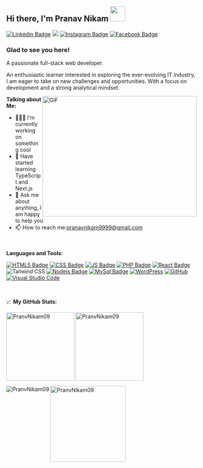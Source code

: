 ## Hi there, I'm Pranav Nikam</a> <img src="https://media.giphy.com/media/hvRJCLFzcasrR4ia7z/giphy.gif" width=40>   

[![Linkedin Badge](https://img.shields.io/badge/LinkedIn-0077B5?style=for-the-badge&logo=linkedin&logoColor=white)](https://www.linkedin.com/in/pranav-nikam-92a465305 )
<a href="mailto:pranavnikam9999@gmail.com"><img src="https://img.shields.io/badge/Gmail-D14836?style=for-the-badge&logo=gmail&logoColor=white" /></a>
[![Instagram Badge](https://img.shields.io/badge/Instagram-E4405F?style=for-the-badge&logo=instagram&logoColor=white)]( https://www.instagram.com/_pranav9999_/ )
[![Facebook Badge](https://img.shields.io/badge/Facebook-1877F2?style=for-the-badge&logo=facebook&logoColor=white)](https://www.facebook.com/pranav.nikam.1426/)

### Glad to see you here! &nbsp;
A passionate full-stack web developer.    

An enthusiastic learner interested in exploring the ever-evolving IT industry, I am eager to take on new challenges and opportunities. With a focus on development and a strong analytical mindset.

<img align="right" alt="GIF" src="https://cdn.dribbble.com/users/1162077/screenshots/3848914/programmer.gif" width="408" height="318" /> 
  

**Talking about Me:**

- 👨🏻‍💻 I’m currently working on something cool
- 🚀 Have started learning TypeScript and Next.js
- 💬 Ask me about anything, I am happy to help you
- 📫 How to reach me:pranavnikam9999@gmail.com

</br>  

**Languages and Tools:**

[![HTML5 Badge](https://img.shields.io/badge/HTML5-E34F26?style=for-the-badge&logo=html5&logoColor=white)]()
[![CSS Badge](https://img.shields.io/badge/CSS3-1572B6?style=for-the-badge&logo=css3&logoColor=white)]()
[![JS Badge](https://img.shields.io/badge/JavaScript-F7DF1E?style=for-the-badge&logo=javascript&logoColor=black)]()
[![PHP Badge](https://img.shields.io/badge/PHP-777BB4?style=for-the-badge&logo=php&logoColor=white)]()
[![React Badge](https://img.shields.io/badge/React-20232A?style=for-the-badge&logo=react&logoColor=61DAFB)]()
![Tailwind CSS](https://img.shields.io/badge/Tailwind_CSS-38B2AC?style=for-the-badge&logo=tailwind-css&logoColor=white)
[![Nodejs Badge](https://img.shields.io/badge/Node.js-43853D?style=for-the-badge&logo=node.js&logoColor=white)]()
[![MySql Badge](https://img.shields.io/badge/MySQL-00000F?style=for-the-badge&logo=mysql&logoColor=white)]()
[![WordPress](https://img.shields.io/badge/WordPress-%23117AC9.svg?style=for-the-badge&logo=WordPress&logoColor=white)]()
[![GitHub](https://img.shields.io/badge/github-%23121011.svg?style=for-the-badge&logo=github&logoColor=white)]()
[![Visual Studio Code](https://img.shields.io/badge/Visual%20Studio%20Code-0078d7.svg?style=for-the-badge&logo=visual-studio-code&logoColor=white)]()

</br>

📈 **My GitHub Stats:**

<p><img align="left" height="180em" src="https://github-readme-stats.vercel.app/api?username=PranvNikam09&show_icons=true&hide_border=true&&count_private=true&include_all_commits=true" alt="PranvNikam09" /></p>

<p><img align="center" height="180em" src="https://github-readme-stats.vercel.app/api/top-langs/?username=PranvNikam09&exclude_repo=KNN-Image-Classification&show_icons=true&hide_border=true&layout=compact&langs_count=8" alt="PranvNikam09" /></p>

<p><img align="left" src="https://github-readme-streak-stats.herokuapp.com/?user=PranvNikam09&" alt="PranvNikam09" /></p>

<p><a href="https://github.com/ryo-ma/github-profile-trophy"><img height="200em" align="center" src="https://github-profile-trophy.vercel.app/?username=PranvNikam09" alt="PranvNikam09" /></a></p> 
